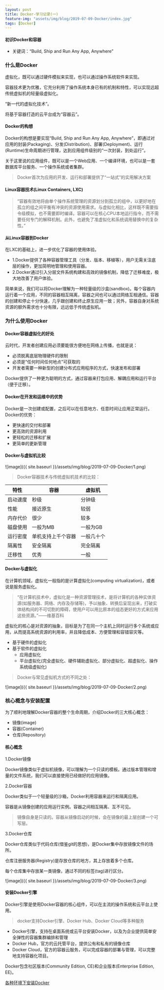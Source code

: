 ```yaml
---
layout: post
title: Docker-学习记录(一)
feature-img: "assets/img/blog/2019-07-09-Docker/index.jpg"
tags: [Docker]
---
```

#### 初识Docker和容器

* 关键词：“Build, Ship and Run Any App, Anywhere”

### 什么是Docker

虚拟化，既可以通过硬件模拟来实现，也可以通过操作系统软件来实现。

容器技术更为优雅，它充分利用了操作系统本身已有的机制和特性，可以实现远超传统虚拟机的轻量级虚拟化。

“新一代的虚拟化技术”。

将基于容器打造的云平台成为“容器云”。

#### Docker的构想

Docker的构想是要实现“Build, Ship and Run Any App, Anywhere”，即通过对应用的封装(Packaging)、分发(Distribution)、部署(Deployment)、运行(Runtime)生命周期进行管理，达到应用组件级别的“一次封装，到处运行”。

关于这里说的应用组件，既可以是一个Web应用、一个编译环境，也可以是一套数据库平台服务、一个操作系统或者集群。

> Docker首次为应用的开发、运行和部署提供了“一站式”的实用解决方案

#### Linux容器技术(Linux Containers, LXC)

> “容器有效地将由单个操作系统管理的资源划分到孤立的组中，以更好地在孤立的组之间平衡有冲突的资源使用需求。与虚拟化相比，这样既不需要指令级模拟，也不需要即时编译。容器可以在核心CPU本地运行指令，而不需要任何专门的解释机制。此外，也避免了准虚拟化和系统调用替换中的复杂性。”

#### 从Linux容器到Docker

在LXC的基础上，进一步优化了容器的使用体验。

+ 1.Docker提供了各种容器管理工具（分发、版本、移植等），用户无需关注底层的操作，更加简明地管理和使用容器。
+ 2.Docker通过引入分层文件系统构建和高效的镜像机制，降低了迁移难度，极大地改善了用户体验。

简单来说，我们可以将Docker理解为一种轻量级的沙盒(sandbox)。每个容器内运行着一个应用，不同的容器相互隔离，容器之间也可以通过网络互相通信。容器的创建和停止十分快速，几乎跟创建和终止原生应用一致；另外，容器自身对系统资源的额外需求也十分有限，远远低于传统虚拟机。

### 为什么使用Docker

#### Docker容器虚拟化的好处

云时代，开发者创建应用必须要能很方便地在网络上传播，也就是说：

+ 必须脱离底层物理硬件的限制
+ 必须是“任何时间任何地点”可获取的
+ 开发者需要一种新型的创建分布式应用程序的方式，快速发布和部署

Docker提供了一种更为聪明的方式，通过容器来打包应用、解耦应用和运行平台（便于迁移）。

#### Docker在开发和运维中的优势

Docker是一次创建或配置，之后可以在任意地方、任意时间让应用正常运行。Docker的优势：

+ 更快速的交付和部署
+ 更高效的资源利用
+ 更轻松的迁移和扩展
+ 更简单的更新管理

#### Docker与虚拟机比较

![image]({{ site.baseurl }}/assets/img/blog/2019-07-09-Docker/1.png)

> Docker容器技术与传统虚拟机技术的比较：

特性  | 容器  | 虚拟机
--------- | --------- | ---------
启动速度  | 秒级  | 分钟级
性能  | 接近原生  | 较弱
内存代价  | 很少  | 较多
磁盘使用  | 一般为MB  | 一般为GB
运行密度  | 单机支持上千个容器  | 一般几十个
隔离性  | 安全隔离  | 完全隔离
迁移性  | 优秀  | 一般

#### Docker与虚拟化

在计算机领域，虚拟化一般指的是计算虚拟化(computing virtualization)，或者说是服务虚拟化。

> “在计算机技术中，虚拟化是一种资源管理技术，是将计算机的各种实体资源(如服务器、网络、内存及存储等)，予以抽象、转换后呈现出来，打破实体结构间的不可切割的障碍，使用户可以用比原本的组态更好的方式来应用这些资源。”——维基百科

虚拟化的核心是对资源的抽象，目标是为了在同一个主机上同时运行多个系统或应用，从而提高系统资源的利用率，并且降低成本、方便管理和容错容灾等。

+ 基于硬件的虚拟化
+ 基于软件的虚拟化
    + 应用虚拟化
    + 平台虚拟化(完全虚拟化、硬件辅助虚拟化、部分虚拟化、超虚拟化、操作系统级虚拟化)

> Docker与常见虚拟机方式的不同之处：

![image]({{ site.baseurl }}/assets/img/blog/2019-07-09-Docker/2.png)

### 核心概念与安装配置

为了顺利地理解Docker容器的整个生命周期，介绍Docker的三大核心概念：

+ 镜像(image)
+ 容器(Container)
+ 仓库(Repository)

#### 核心概念

1.Docker镜像

Docker镜像类似于虚拟机镜像，可以理解为一个只读的模板。通过版本管理和增量的文件系统，我们可以直接使用已经做好的应用镜像。

2.Docker容器

Docker类似于一个轻量级的沙箱，Docker利用容器来运行和隔离应用。

容器是从镜像创建的应用运行实例。容器之间相互隔离、互不可见。

> 镜像自身是只读的。容器从镜像启动的时候，会在镜像的最上层创建一个可写层。

3.Docker仓库

Docker仓库类似于代码仓库(借鉴git的思想)，是Docker集中存放镜像文件的场所。

仓库注册服务器(Registry)是存放仓库的地方，其上存放着多个仓库。

每个仓库集中存放某一类镜像，通过不同的标签(tag)进行区分。

![image]({{ site.baseurl }}/assets/img/blog/2019-07-09-Docker/3.png)

#### 安装Docker引擎

Docker引擎是使用Docker容器的核心组件，可以在主流的操作系统和云平台上使用。

> docker支持Docker引擎、Docker Hub、Docker Cloud等多种服务

+ Docker引擎，支持在桌面系统或云平台安装Docker，以及为企业提供简单安全弹性的容器集群编排和管理
+ Docker Hub，官方的云托管平台，提供公有和私有的镜像仓库
+ Docker Cloud，官方的容器云服务，可以完成容器的部署与管理，可以完整地支持容器化项目。

Docker包含社区版本(Community Edition, CE)和企业版本(Enterprise Edition, EE)。

[各种环境下安装Docker]()























